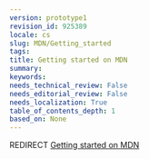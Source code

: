 ```yaml
---
version: prototype1
revision_id: 925389
locale: cs
slug: MDN/Getting_started
tags: 
title: Getting started on MDN
summary: 
keywords: 
needs_technical_review: False
needs_editorial_review: False
needs_localization: True
table_of_contents_depth: 1
based_on: None
---
```

<p>REDIRECT <a class="redirect" href="/en-US/docs/MDN/Getting_started">Getting started on MDN</a></p>

